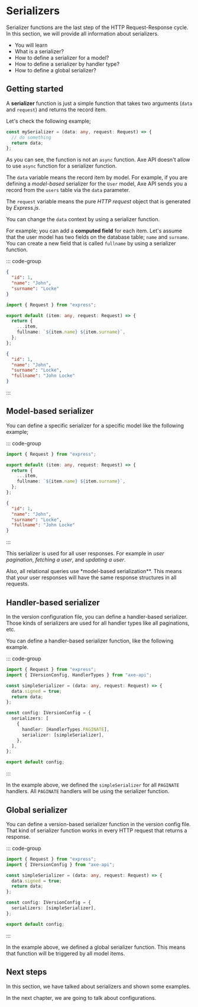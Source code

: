 # Serializers

<p class="description">
Serializer functions are the last step of the HTTP Request-Response cycle. In this section, we will provide all information about serializers.
</p>

<ul class="intro">
  <li>You will learn</li>
  <li>What is a serializer?</li>
  <li>How to define a serializer for a model?</li>
  <li>How to define a serializer by handler type?</li>
  <li>How to define a global serializer?</li>
</ul>

## Getting started

A **serializer** function is just a simple function that takes two arguments (`data` and `request`) and returns the record item.

Let's check the following example;

```ts
const mySerializer = (data: any, request: Request) => {
  // do something
  return data;
};
```

As you can see, the function is not an `async` function. Axe API doesn't allow to use `async` function for a serializer function.

The `data` variable means the record item by model. For example, if you are defining a _model-based_ serializer for the `User` model, Axe API sends you a record from the `users` table via the `data` parameter.

The `request` variable means the pure _HTTP request_ object that is generated by _Express.js_.

You can change the `data` context by using a serializer function.

For example; you can add a **computed field** for each item. Let's assume that the user model has two fields on the database table; `name` and `surname`. You can create a new field that is called `fullname` by using a serializer function.

::: code-group

```json [Raw User]
{
  "id": 1,
  "name": "John",
  "surname": "Locke"
}
```

```ts [app/v1/Serialization/UserSerialization.ts]
import { Request } from "express";

export default (item: any, request: Request) => {
  return {
    ...item,
    fullname: `${item.name} ${item.surname}`,
  };
};
```

```json [Serialized User]
{
  "id": 1,
  "name": "John",
  "surname": "Locke",
  "fullname": "John Locke"
}
```

:::

## Model-based serializer

You can define a specific serializer for a specific model like the following example;

::: code-group

```ts [app/v1/Serialization/UserSerialization.ts]
import { Request } from "express";

export default (item: any, request: Request) => {
  return {
    ...item,
    fullname: `${item.name} ${item.surname}`,
  };
};
```

```json [HTTP Response]
{
  "id": 1,
  "name": "John",
  "surname": "Locke",
  "fullname": "John Locke"
}
```

:::

This serializer is used for all user responses. For example in _user pagination_, _fetching a user_, and _updating a user_.

Also, all relational queries use \*model-based serialization\*\*. This means that your user responses will have the same response structures in all requests.

## Handler-based serializer

In the version configuration file, you can define a handler-based serializer. Those kinds of serializers are used for all handler types like all paginations, etc.

You can define a handler-based serializer function, like the following example.

::: code-group

```ts [app/v1/config.ts]
import { Request } from "express";
import { IVersionConfig, HandlerTypes } from "axe-api";

const simpleSerializer = (data: any, request: Request) => {
  data.signed = true;
  return data;
};

const config: IVersionConfig = {
  serializers: [
    {
      handler: [HandlerTypes.PAGINATE],
      serializer: [simpleSerializer],
    },
  ],
};

export default config;
```

:::

In the example above, we defined the `simpleSerializer` for all `PAGINATE` handlers. All `PAGINATE` handlers will be using the serializer function.

## Global serializer

You can define a version-based serializer function in the version config file. That kind of serializer function works in every HTTP request that returns a response.

::: code-group

```ts [app/v1/config.ts]
import { Request } from "express";
import { IVersionConfig } from "axe-api";

const simpleSerializer = (data: any, request: Request) => {
  data.signed = true;
  return data;
};

const config: IVersionConfig = {
  serializers: [simpleSerializer],
};

export default config;
```

:::

In the example above, we defined a global serializer function. This means that function will be triggered by all model items.

## Next steps

In this section, we have talked about serializers and shown some examples.

In the next chapter, we are going to talk about configurations.
